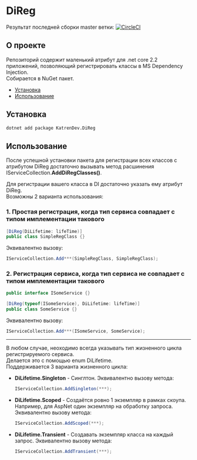 # DiReg

Результат последней сборки master ветки: [![CircleCI](https://circleci.com/gh/katrendev/DiReg/tree/master.svg?style=svg)](https://circleci.com/gh/katrendev/DiReg/tree/master)

## О проекте

Репозиторий содержит маленький атрибут для .net core 2.2 приложений, позволяющий регистрировать классы в MS Dependency Injection.  
Собирается в NuGet пакет.

- [Установка](#Установка)
- [Использование](#Использование)

## Установка

```bash
dotnet add package KatrenDev.DiReg
```

## Использование

После успешной установки пакета для регистрации всех классов с атрибутом DiReg достаточно вызывать метод расшинения IServiceCollection.**AddDiRegClasses()**.

Для регистрации вашего класса в DI достаточно указать ему атрибут DiReg.  
Возможны 2 варианта использования:  

### 1. Простая регистрация, когда тип сервиса совпадает с типом имплементации такового

```csharp
[DiReg(DiLifetime: lifeTime)]
public class SimpleRegClass {}
```

Эквивалентно вызову:

```csharp
IServiceCollection.Add***(SimpleRegClass, SimpleRegClass);
```

### 2. Регистрация сервиса, когда тип сервиса не совпадает с типом имплементации такового

```csharp
public interface ISomeService {}

[DiReg(typeof(ISomeService), DiLifetime: lifeTime)]
public class SomeService {}
```

Эквивалентно вызову:

```csharp
IServiceCollection.Add***(ISomeService, SomeService);
```

--------
В любом случае, неоходимо всегда указывать тип жизненного цикла регистрируемого сервиса.  
Делается это с помощью enum DiLifetime.  
Поддерживается 3 варианта жизненного цикла:  

- **DiLifetime.Singleton** - Синглтон. Эквивалентно вызову метода:

    ```csharp
    IServiceCollection.AddSingleton(***);
    ```

- **DiLifetime.Scoped** - Создаётся ровно 1 экземпляр в рамках скоупа. Например, для AspNet один экземпляр на обработку запроса. Эквивалентно вызову метода:

    ```csharp
    IServiceCollection.AddScoped(***);
    ```

- **DiLifetime.Transient** - Создавать экземпляр класса на каждый запрос. Эквивалентно вызову метода:

    ```csharp
    IServiceCollection.AddTransient(***);
    ```

